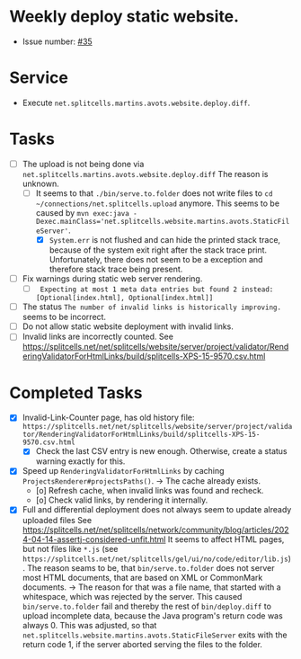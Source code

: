 # Weekly deploy static website.
* Issue number: [\#35](https://codeberg.org/splitcells-net/net.splitcells.network.community/issues/35)
# Service
* Execute `net.splitcells.martins.avots.website.deploy.diff`.
# Tasks
* [ ] The upload is not being done via `net.splitcells.martins.avots.website.deploy.diff`
  The reason is unknown.
    * [ ] It seems to that `./bin/serve.to.folder` does not write files to `cd ~/connections/net.splitcells.upload` anymore.
      This seems to be caused by `mvn exec:java -Dexec.mainClass='net.splitcells.website.martins.avots.StaticFileServer'`.
        * [x] `System.err` is not flushed and can hide the printed stack trace, because of the system exit right after the stack trace print.
          Unfortunately, there does not seem to be a exception and therefore stack trace being present.
* [ ] Fix warnings during static web server rendering. 
    * [ ] ` Expecting at most 1 meta data entries but found 2 instead: [Optional[index.html], Optional[index.html]]`
* [ ] The status `The number of invalid links is historically improving.` seems to be incorrect.
* [ ] Do not allow static website deployment with invalid links.
* [ ] Invalid links are incorrectly counted. See https://splitcells.net/net/splitcells/website/server/project/validator/RenderingValidatorForHtmlLinks/build/splitcells-XPS-15-9570.csv.html
# Completed Tasks
* [x] Invalid-Link-Counter page, has old history file: `https://splitcells.net/net/splitcells/website/server/project/validator/RenderingValidatorForHtmlLinks/build/splitcells-XPS-15-9570.csv.html`
  * [x] Check the last CSV entry is new enough. Otherwise, create a status warning exactly for this.
* [x] Speed up `RenderingValidatorForHtmlLinks` by caching `ProjectsRenderer#projectsPaths()`. -> The cache already exists.
  * [o] Refresh cache, when invalid links was found and recheck.
  * [o] Check valid links, by rendering it internally.
* [x] Full and differential deployment does not always seem to update already uploaded files
  See https://splitcells.net/net/splitcells/network/community/blog/articles/2024-04-14-assertj-considered-unfit.html
  It seems to affect HTML pages, but not files like `*.js` (see `https://splitcells.net/net/splitcells/gel/ui/no/code/editor/lib.js`).
  The reason seams to be, that `bin/serve.to.folder` does not server most HTML documents,
  that are based on XML or CommonMark documents.
  -> The reason for that was a file name, that started with a whitespace, which was rejected by the server.
  This caused `bin/serve.to.folder` fail and thereby the rest of `bin/deploy.diff` to upload incomplete data,
  because the Java program's return code was always 0.
  This was adjusted, so that `net.splitcells.website.martins.avots.StaticFileServer` exits with the return code 1,
  if the server aborted serving the files to the folder.
